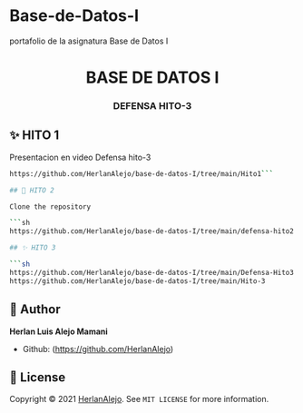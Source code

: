 # Base-de-Datos-I
portafolio de la asignatura Base de Datos I
<h1 align="center">BASE DE DATOS I</h1>
<h3 align="center">DEFENSA HITO-3</h3>

## ✨ HITO 1

Presentacion en video Defensa hito-3

```sh
https://github.com/HerlanAlejo/base-de-datos-I/tree/main/Hito1```

## 🚀 HITO 2

Clone the repository

```sh
https://github.com/HerlanAlejo/base-de-datos-I/tree/main/defensa-hito2

## ✨ HITO 3

```sh
https://github.com/HerlanAlejo/base-de-datos-I/tree/main/Defensa-Hito3
https://github.com/HerlanAlejo/base-de-datos-I/tree/main/Hito-3
```


## 👤 Author

**Herlan Luis Alejo Mamani**


- Github: (https://github.com/HerlanAlejo)

## 📝 License

Copyright © 2021 [HerlanAlejo](https://github.com/HerlanAlejo).
See ``MIT LICENSE`` for more information.


